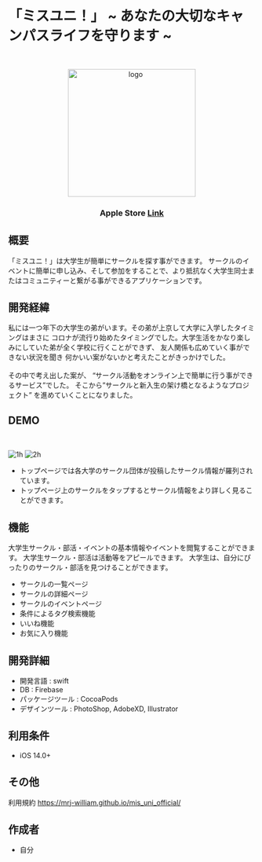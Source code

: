 # 「ミスユニ！」 ~ あなたの大切なキャンパスライフを守ります ~

<br>

<p align="center">
    <img alt="logo" height="260px" src="https://user-images.githubusercontent.com/59042491/154794777-1cf24015-34d6-451f-9d1a-c74a8b7ee062.png" /> 
</p>
<h3 align="center">
   Apple Store
   <a align="center" href="https://apps.apple.com/jp/app/%E3%83%9F%E3%82%B9%E3%83%A6%E3%83%8B/id1524611018">Link</a>
</h3>

## 概要

「ミスユニ！」は大学生が簡単にサークルを探す事ができます。
サークルのイベントに簡単に申し込み、そして参加をすることで、より抵抗なく大学生同士またはコミュニティーと繋がる事ができるアプリケーションです。
 
## 開発経緯

私には一つ年下の大学生の弟がいます。その弟が上京して大学に入学したタイミングはまさに
コロナが流行り始めたタイミングでした。大学生活をかなり楽しみにしていた弟が全く学校に行くことができず、
友人関係も広めていく事ができない状況を聞き
何かいい案がないかと考えたことがきっかけでした。
<br><br>
その中で考え出した案が、
“サークル活動をオンライン上で簡単に行う事ができるサービス”でした。
そこから”サークルと新入生の架け橋となるようなプロジェクト”
を進めていくことになりました。

## DEMO
<br>

![1h](https://user-images.githubusercontent.com/59042491/154796484-2de15c4d-252c-4700-8663-7607a53d9c2c.png)
![2h](https://user-images.githubusercontent.com/59042491/154796491-954ea1c6-3328-48bd-9452-e5cb9a783bd3.png)

- トップページでは各大学のサークル団体が投稿したサークル情報が羅列されています。
- トップページ上のサークルをタップするとサークル情報をより詳しく見ることができます。
 
## 機能
 
大学生サークル・部活・イベントの基本情報やイベントを閲覧することができます。
大学生サークル・部活は活動等をアピールできます。
大学生は、自分にぴったりのサークル・部活を見つけることができます。
* サークルの一覧ページ
* サークルの詳細ページ
* サークルのイベントページ
* 条件によるタグ検索機能
* いいね機能
* お気に入り機能

## 開発詳細

* 開発言語 : swift 
* DB :  Firebase
* パッケージツール : CocoaPods
* デザインツール : PhotoShop, AdobeXD, Illustrator


## 利用条件
 
* iOS 14.0+

## その他
 
利用規約 https://mrj-william.github.io/mis_uni_official/
 
## 作成者

* 自分

